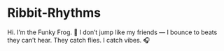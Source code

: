 # Ribbit-Rhythms
Hi. I’m the Funky Frog. 🐸 I don’t jump like my friends — I bounce to beats they can’t hear. They catch flies. I catch vibes. 🎧
